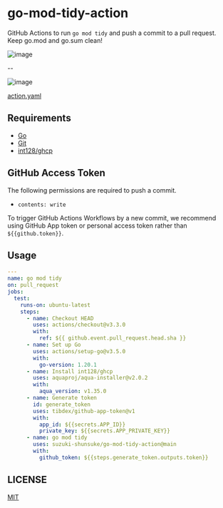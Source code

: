 # go-mod-tidy-action

GitHub Actions to run `go mod tidy` and push a commit to a pull request.
Keep go.mod and go.sum clean!

![image](https://user-images.githubusercontent.com/13323303/223891482-2495d7c5-6d92-483d-82cc-9275038c9b7e.png)

--

![image](https://user-images.githubusercontent.com/13323303/223891658-0594823a-8a26-4bc5-b3ea-3a804d6923b1.png)

[action.yaml](action.yaml)

## Requirements

- [Go](https://go.dev/)
- [Git](https://git-scm.com/)
- [int128/ghcp](https://github.com/int128/ghcp)

## GitHub Access Token

The following permissions are required to push a commit.

- `contents: write`

To trigger GitHub Actions Workflows by a new commit, we recommend using GitHub App token or personal access token rather than `${{github.token}}`.

## Usage

```yaml
---
name: go mod tidy
on: pull_request
jobs:
  test:
    runs-on: ubuntu-latest
    steps:
      - name: Checkout HEAD
        uses: actions/checkout@v3.3.0
        with:
          ref: ${{ github.event.pull_request.head.sha }}
      - name: Set up Go
        uses: actions/setup-go@v3.5.0
        with:
          go-version: 1.20.1
      - name: Install int128/ghcp
        uses: aquaproj/aqua-installer@v2.0.2
        with:
          aqua_version: v1.35.0
      - name: Generate token
        id: generate_token
        uses: tibdex/github-app-token@v1
        with:
          app_id: ${{secrets.APP_ID}}
          private_key: ${{secrets.APP_PRIVATE_KEY}}
      - name: go mod tidy
        uses: suzuki-shunsuke/go-mod-tidy-action@main
        with:
          github_token: ${{steps.generate_token.outputs.token}}
```

## LICENSE

[MIT](LICENSE)
